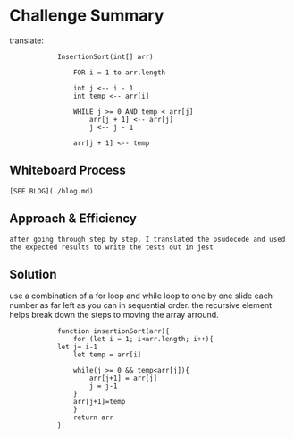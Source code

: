 # Challenge Summary
translate:   

                InsertionSort(int[] arr)
                
                    FOR i = 1 to arr.length
                    
                    int j <-- i - 1
                    int temp <-- arr[i]
                    
                    WHILE j >= 0 AND temp < arr[j]
                        arr[j + 1] <-- arr[j]
                        j <-- j - 1
                        
                    arr[j + 1] <-- temp

## Whiteboard Process
<!-- Embedded whiteboard image -->
    [SEE BLOG](./blog.md)
## Approach & Efficiency
<!-- What approach did you take? Why? What is the Big O space/time for this approach? -->

    after going through step by step, I translated the psudocode and used the expected results to write the tests out in jest

## Solution
<!-- Show how to run your code, and examples of it in action -->

use a combination of a for loop and while loop to one by one slide each number as far left as you can in sequential order. the recursive element helps break down the steps to moving the array arround. 


                function insertionSort(arr){
                    for (let i = 1; i<arr.length; i++){
                let j= i-1
                    let temp = arr[i]
                    
                    while(j >= 0 && temp<arr[j]){
                        arr[j+1] = arr[j]
                        j = j-1
                    }
                    arr[j+1]=temp
                    }
                    return arr
                }
                
